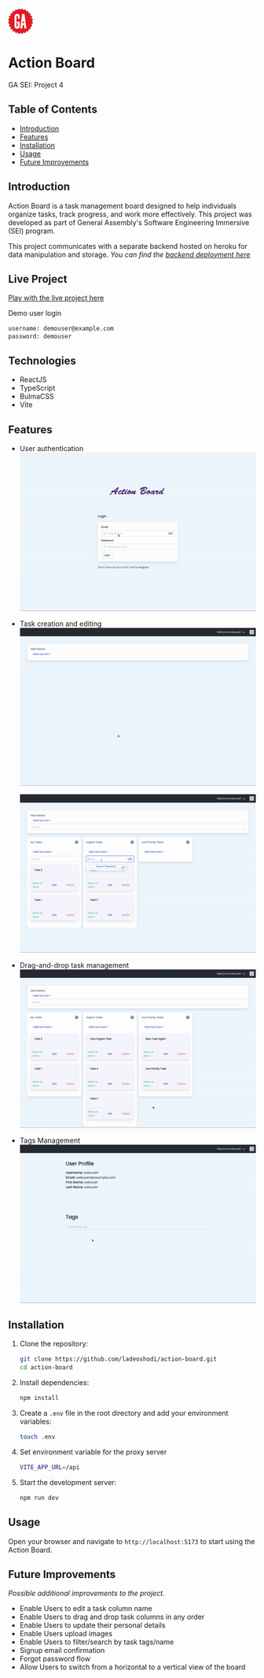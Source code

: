 ![GA Logo](readme-assets/GA-logo.png)

# Action Board

GA SEI: Project 4

## Table of Contents

- [Introduction](#introduction)
- [Features](#features)
- [Installation](#installation)
- [Usage](#usage)
- [Future Improvements](#future-improvements)

## Introduction

Action Board is a task management board designed to help individuals organize tasks, track progress, and work more effectively. This project was developed as part of General Assembly's Software Engineering Immersive (SEI) program.

This project communicates with a separate backend hosted on heroku for data manipulation and storage. _You can find the [backend deployment here](https://github.com/ladeoshodi/action-board-api)_

## Live Project

[Play with the live project here](https://action-board.netlify.app)

Demo user login

```
username: demouser@example.com
password: demouser
```

## Technologies

- ReactJS
- TypeScript
- BulmaCSS
- Vite

## Features

- User authentication <br>
  ![Action Board Login](readme-assets/actionboard-login.gif)

- Task creation and editing <br>
  ![Action Board Task List](readme-assets/actionboard-createtasklist.gif) <br>

  ![Action Board Task](readme-assets/actionboard-createtask.gif)

- Drag-and-drop task management <br>
  ![Action Board Task](readme-assets/actionboard-dnd.gif)

- Tags Management <br>
  ![Action Board Task](readme-assets/actionboard-tags.gif)

## Installation

1. Clone the repository:

   ```sh
   git clone https://github.com/ladeoshodi/action-board.git
   cd action-board
   ```

2. Install dependencies:

   ```sh
   npm install
   ```

3. Create a `.env` file in the root directory and add your environment variables:

   ```sh
   touch .env
   ```

4. Set environment variable for the proxy server

   ```sh
   VITE_APP_URL=/api
   ```

5. Start the development server:
   ```sh
   npm run dev
   ```

## Usage

Open your browser and navigate to `http://localhost:5173` to start using the Action Board.

## Future Improvements

_Possible additional improvements to the project._

- Enable Users to edit a task column name
- Enable Users to drag and drop task columns in any order
- Enable Users to update their personal details
- Enable Users upload images
- Enable Users to filter/search by task tags/name
- Signup email confirmation
- Forgot password flow
- Allow Users to switch from a horizontal to a vertical view of the board
